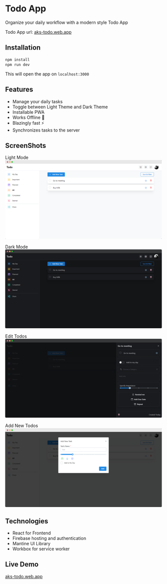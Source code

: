 # Todo App
Organize your daily workflow with a modern style Todo App

Todo App url: [aks-todo.web.app](https://aks-todo.web.app) 

## Installation
```
npm install
npm run dev
```
This will open the app on ```localhost:3000```

## Features

- Manage your daily tasks
- Toggle between Light Theme and Dark Theme
- Installable PWA 
- Works Offline 📴
- Blazingly fast ⚡
- Synchronizes tasks to the server

## ScreenShots

Light Mode
![Light Mode](/screenshots/todo-light.png)

Dark Mode
![Dark Mode](/screenshots/todo-dark.png)

Edit Todos
![Edit Todos](/screenshots/todo-edit.png)

Add New Todos
![Add New Todos](/screenshots/todo-add.png)
## Technologies

- React for Frontend
- Firebase hosting and authentication
- Mantine UI Library
- Workbox for service worker

## Live Demo
[aks-todo.web.app](http://aks-todo.web.app)
